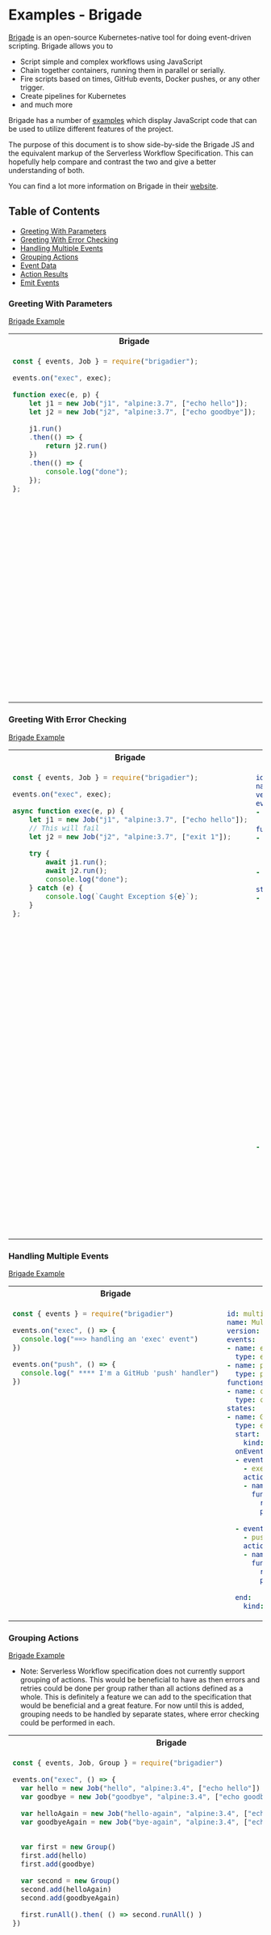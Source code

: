 # Examples - Brigade

[Brigade](https://github.com/brigadecore/brigade) is an open-source Kubernetes-native tool for doing event-driven
scripting. Brigade allows you to
* Script simple and complex workflows using JavaScript
* Chain together containers, running them in parallel or serially.
* Fire scripts based on times, GitHub events, Docker pushes, or any other trigger.
* Create pipelines for Kubernetes
* and much more

Brigade has a number of [examples](https://github.com/brigadecore/brigade/tree/master/docs/content/examples) which display 
JavaScript code that can be used to utilize different features of the project.

The purpose of this document is to show side-by-side the Brigade JS and the equivalent markup of the 
Serverless Workflow Specification. This can hopefully help compare and contrast the two and 
give a better understanding of both.

You can find a lot more information on Brigade in their [website](https://brigade.sh/).

## Table of Contents

- [Greeting With Parameters](#Greeting-With-Parameters)
- [Greeting With Error Checking](#Greeting-With-Error-Checking)
- [Handling Multiple Events](#Handling-Multiple-Events)
- [Grouping Actions](#Grouping-Actions)
- [Event Data](#Event-Data)
- [Action Results](#Action-Results)
- [Emit Events](#Emit-Events)

### Greeting With Parameters

[Brigade Example](https://github.com/brigadecore/brigade/blob/master/docs/content/examples/advanced-01.js)

<table>
<tr>
    <th>Brigade</th>
    <th>Serverless Workflow</th>
</tr>
<tr>
<td valign="top">

```javascript
const { events, Job } = require("brigadier");

events.on("exec", exec);

function exec(e, p) {
    let j1 = new Job("j1", "alpine:3.7", ["echo hello"]);
    let j2 = new Job("j2", "alpine:3.7", ["echo goodbye"]);

    j1.run()
    .then(() => {
        return j2.run()
    })
    .then(() => {
        console.log("done");
    });
};
```

</td>
<td valign="top">

```yaml
id: greeting
name: Greeting Workflow
version: '1.0'
events:
- name: execEvent
  type: exec
functions:
- name: greetingFunction
  metadata:
    image: alpine:3.7
    command: echo
- name: consoleLogFunction
  type: console
states:
- name: GreetingState
  type: event
  start:
    kind: default
  onEvents:
  - eventRefs:
    - execEvent
    actions:
    - name: sayHelloAction
      functionRef:
        refName: greetingFunction
        parameters:
          greeting: hello
    - name: sayGoodbyeAction
      functionRef:
        refName: greetingFunction
        parameters:
          greeting: hello
    - name: logDoneAction
      functionRef:
        refName: consoleLogFunction
        parameters:
          log: done
  end:
    kind: default
```

</td>
</tr>
</table>

### Greeting With Error Checking

[Brigade Example](https://github.com/brigadecore/brigade/blob/master/docs/content/examples/advanced-03.js)

<table>
<tr>
    <th>Brigade</th>
    <th>Serverless Workflow</th>
</tr>
<tr>
<td valign="top">

```javascript
const { events, Job } = require("brigadier");

events.on("exec", exec);

async function exec(e, p) {
    let j1 = new Job("j1", "alpine:3.7", ["echo hello"]);
    // This will fail
    let j2 = new Job("j2", "alpine:3.7", ["exit 1"]);

    try {
        await j1.run();
        await j2.run();
        console.log("done");
    } catch (e) {
        console.log(`Caught Exception ${e}`);
    } 
};
```

</td>
<td valign="top">

```yaml
id: greetingwitherrorcheck
name: Greeting Workflow With Error Check
version: '1.0'
events:
- name: execEvent
  type: exec
functions:
- name: greetingFunction
  metadata:
    image: alpine:3.7
    command: echo
- name: consoleLogFunction
  type: console
states:
- name: GreetingState
  type: event
  start:
    kind: default
  onEvents:
  - eventRefs:
    - execEvent
    actions:
    - name: sayHelloAction
      functionRef:
        refName: greetingFunction
        parameters:
          greeting: hello
    - name: sayGoodbyeAction
      functionRef:
        refName: greetingFunction
        parameters:
          greeting: hello
    - name: logDoneAction
      functionRef:
        refName: consoleLogFunction
        parameters:
          log: done
  onErrors:
  - error: "*"
    transition:
      nextState: HandleErrorState
  end:
    kind: default
- name: HandleErrorState
  type: operation
  actions:
  - name: logErrorAction
    functionRef:
      refName: consoleLogFunction
      parameters:
        log: Caught Exception $.exception
  end:
    kind: default
```

</td>
</tr>
</table>

### Handling Multiple Events

[Brigade Example](https://github.com/brigadecore/brigade/blob/master/docs/content/examples/brigade-03.js)

<table>
<tr>
    <th>Brigade</th>
    <th>Serverless Workflow</th>
</tr>
<tr>
<td valign="top">

```javascript
const { events } = require("brigadier")

events.on("exec", () => {
  console.log("==> handling an 'exec' event")
})

events.on("push", () => {
  console.log(" **** I'm a GitHub 'push' handler")
})
```

</td>
<td valign="top">

```yaml
id: multieventworkflow
name: Multiple Events Workflow
version: '1.0'
events:
- name: execEvent
  type: exec
- name: pushEvent
  type: push
functions:
- name: consoleLogFunction
  type: console
states:
- name: GreetingState
  type: event
  start:
    kind: default
  onEvents:
  - eventRefs:
    - execEvent
    actions:
    - name: logExecEventAction
      functionRef:
        refName: consoleLogFunction
        parameters:
          log: "==> handling an 'exec' event"
  - eventRefs:
    - pushEvent
    actions:
    - name: logPushEventAction
      functionRef:
        refName: consoleLogFunction
        parameters:
          log: "**** I'm a GitHub 'push' handler"
  end:
    kind: default
```

</td>
</tr>
</table>

### Grouping Actions

[Brigade Example](https://github.com/brigadecore/brigade/blob/master/docs/content/examples/brigade-12.js)

* Note: Serverless Workflow specification does not currently support grouping of actions. This 
would be beneficial to have as then errors and retries could be done per group rather than all actions
defined as a whole. This is definitely a feature we can add to the specification that would be beneficial
and a great feature. For now until this is added, grouping needs to be handled by separate states,
where error checking could be performed in each.

<table>
<tr>
    <th>Brigade</th>
    <th>Serverless Workflow</th>
</tr>
<tr>
<td valign="top">

```javascript
const { events, Job, Group } = require("brigadier")

events.on("exec", () => {
  var hello = new Job("hello", "alpine:3.4", ["echo hello"])
  var goodbye = new Job("goodbye", "alpine:3.4", ["echo goodbye"])

  var helloAgain = new Job("hello-again", "alpine:3.4", ["echo hello again"])
  var goodbyeAgain = new Job("bye-again", "alpine:3.4", ["echo bye again"])


  var first = new Group()
  first.add(hello)
  first.add(goodbye)

  var second = new Group()
  second.add(helloAgain)
  second.add(goodbyeAgain)

  first.runAll().then( () => second.runAll() )
})
```

</td>
<td valign="top">

```yaml
id: groupActionsWorkflow
name: Group Actions Workflow
version: '1.0'
events:
- name: execEvent
  type: exec
functions:
- name: echoFunction
  metadata:
    image: alpine:3.7
    command: echo
states:
- name: FirstGreetGroup
  type: event
  start:
    kind: default
  onEvents:
  - eventRefs:
    - execEvent
    actions:
    - name: firstHelloAction
      functionRef:
        refName: echoFunction
        parameters:
          message: hello
    - name: firstGoodbyeAction
      functionRef:
        refName: echoFunction
        parameters:
          message: goodbye
  transition:
    nextState: SecondGreetGroup
- name: SecondGreetGroup
  type: operation
  actions:
  - name: secondHelloAction
    functionRef:
      refName: echoFunction
      parameters:
        message: hello-again
  - name: secondGoodbyeAction
    functionRef:
      refName: echoFunction
      parameters:
        message: bye-again
  end:
    kind: default
```

</td>
</tr>
</table>

### Event Data

[Brigade Example](https://github.com/brigadecore/brigade/blob/master/docs/content/examples/brigade-13.js)

* Note: Events within Serverless Workflow specification require them to have the CloudEvents format. CE specification
defines a "data" context attribute which includes the event payload that we are using in this example.

<table>
<tr>
    <th>Brigade</th>
    <th>Serverless Workflow</th>
</tr>
<tr>
<td valign="top">

```javascript
const { events } = require("brigadier")

events.on("exec", (e, p) => {
  console.log(">>> event " + e.type + " caused by " + e.provider)
  console.log(">>> project " + p.name + " clones the repo at " + p.repo.cloneURL)
})
```

</td>
<td valign="top">

```yaml
id: eventDataWorkflow
name: Event Data Workflow
version: '1.0'
events:
- name: execEvent
  type: exec
functions:
- name: consoleFunction
  type: console
states:
- name: LogEventData
  type: event
  start:
    kind: default
  onEvents:
  - eventRefs:
    - execEvent
    eventDataFilter:
      dataOutputPath: "{{ $.event }}"
    actions:
    - name: eventInfoAction
      functionRef:
        refName: consoleFunction
        parameters:
          log: ">>> event $event.type caused by $.event.data.provider"
    - name: projectInfoAction
      functionRef:
        refName: consoleFunction
        parameters:
          log: ">>> project $event.data.project.name clones the repo at by $.event.data.repo.cloneURL"
  end:
    kind: default

```

</td>
</tr>
</table>

### Action Results

[Brigade Example](https://github.com/brigadecore/brigade/blob/master/docs/content/examples/brigade-15.js)

* Note: Serverless Workflow specification does not have built-in storage options or custom built-in functions, 
storing of data needs to be available as a function that can be invoked during workflow execution.

* Note: It is assumed that the "dest" variable is part of the event payload, rather than hard-coded, injected, or set.

<table>
<tr>
    <th>Brigade</th>
    <th>Serverless Workflow</th>
</tr>
<tr>
<td valign="top">

```javascript
const { events, Job, Group } = require("brigadier")

events.on("exec", (e, p) => {
  var dest = "/mnt/brigade/share/hello.txt"
  var one = new Job("one", "alpine:3.4", ["echo hello > " + dest])
  var two = new Job("two", "alpine:3.4", ["echo world >> " + dest])
  var three = new Job("three", "alpine:3.4", ["cat " + dest])

  one.storage.enabled = true
  two.storage.enabled = true
  three.storage.enabled = true

  Group.runEach([one, two, three])
})
```

</td>
<td valign="top">

```yaml
id: actionResultsWorkflow
name: Action Results Workflow
version: '1.0'
events:
- name: execEvent
  type: exec
functions:
- name: greetingFunction
  metadata:
    image: alpine:3.7
    command: echo
- name: storeToFileFunction
  metadata:
    image: alpine:3.7
    command: filestore
states:
- name: ExecActionsAndStoreResults
  type: event
  start:
    kind: default
  onEvents:
  - eventRefs:
    - execEvent
    eventDataFilter:
      dataOutputPath: "{{ $.event }}"
    actions:
    - name: helloAction
      actionDataFilter:
        dataResultsPath: "{{ $.helloResult }}"
      functionRef:
        refName: greetingFunction
        parameters:
          message: hello
    - name: worldAction
      actionDataFilter:
        dataResultsPath: "{{ $.worldResults }}"
      functionRef:
        refName: greetingAction
        parameters:
          message: world
    - name: storeToFileAction
      functionRef:
        refName: storeToFileFunction
        parameters:
          destination: "{{ $.event.destination }}"
          value: "{{ $.helloResult }} {{ $.worldResults }}"
  end:
    kind: default

```

</td>
</tr>
</table>

### Emit Events

[Brigade Example](https://github.com/brigadecore/brigade/blob/master/docs/content/examples/brigade-19.js)

* Note: Events can be emitted in Serverless Workflow Specification on state transitions. This also shows that yes.
you can have `onEvents` definition without any actions :)
<table>
<tr>
    <th>Brigade</th>
    <th>Serverless Workflow</th>
</tr>
<tr>
<td valign="top">

```javascript
const {events} = require("brigadier")

events.on("exec", function(e, project) {
  const e2 = {
    type: "next",
    provider: "exec-handler",
    buildID: e.buildID,
    workerID: e.workerID,
    cause: {event: e}
  }
  events.fire(e2, project)
})

events.on("next", (e) => {
  console.log(`fired ${e.type} caused by ${e.cause.event.type}`)
})
```

</td>
<td valign="top">

```yaml
id: eventDataWorkflow
name: Event Data Workflow
version: '1.0'
events:
- name: execEvent
  type: exec
- name: nextEvent
  type: next
  kind: produced
functions:
- name: consoleLogFunction
  type: console
states:
- name: ExecEventState
  type: event
  start:
    kind: default
  onEvents:
  - eventRefs:
    - execEvent
    actions: []
    eventDataFilter:
      dataOutputPath: "{{ $.execEvent }}"
  transition:
    nextState: NextEventState
    produceEvents:
    - eventRef: nextEvent
      data:
        type: next
        provider: exec-handler
        buildID: "{{ $.execEvent.data.buildID }}"
        workerID: "{{ $.execEvent.data.workerID }}"
        cause:
          event: "{{ $.execEvent }}"
- name: NextEventState
  type: event
  onEvents:
  - eventRefs:
    - nextEvent
    eventDataFilter:
      dataOutputPath: "{{ $.nextEvent }}"
    actions:
    - name: consoleLogAction
      functionRef:
        refName: consoleLogFunction
        parameters:
          log: fired $.nextEvent.data.type caused by $.nextEvent.data.cause.event
  end:
    kind: default
```

</td>
</tr>
</table>

